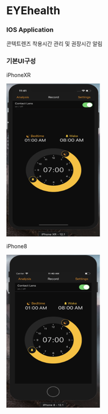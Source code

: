 # EYEhealth

<html>
<body>
	<h3>IOS Application</h3>
	<div>
		<p>콘텍트렌즈 착용시간 관리 및 권장시간 알림</p>
	</div>
</body>
<body>
	<h3>기본UI구성</h3>
	<div>
		<p>iPhoneXR</p>
		<img src = "html_image/iPhoneXRUI.png" width = "245" height = "400">
		<p>iPhone8</p>
		<img src = "html_image/iPhone8UI.png" width = "245" height = "400">
	</div>
<boby>
<html>
